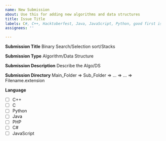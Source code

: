 ```yaml
---
name: New Submission
about: Use this for adding new algorithms and data structures
title: Issue Title
labels: C#, C++, Hacktoberfest, Java, JavaScript, Python, good first issue, php
assignees: ''

---
```


**Submission Title**
Binary Search/Selection sort/Stacks

**Submission Type**
Algorithm/Data Structure

**Submission Description**
Describe the Algo/DS

**Submission Directory**
Main_Folder => Sub_Folder => ... => ... => Filename.extension

**Language**

- [ ]  C++
- [ ]  C 
- [ ]  Python
- [ ] Java 
- [ ] PHP
- [ ] C#
- [ ] JavaScript
